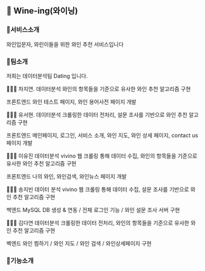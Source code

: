 ## 🍷 Wine-ing(와이닝)


### 🚩서비스소개

와인입문자, 와린이들을 위한 와인 추천 서비스입니다

### 🚩팀소개
저희는 데이터분석팀 Dating 입니다.

👩🏻‍💻 차지연. 
데이터분석
와인의 항목들을 기준으로 유사한 와인 추천 알고리즘 구현

프론트엔드
와인 테스트 페이지, 와인 용어사전 페이지 개발

👩🏻‍💻 유서현. 
데이터분석
크롤링한 데이터 전처리, 설문 조사를 기반으로 와인 추천 알고리즘 구현

프론트엔드
메인페이지, 로그인, 서비스 소개, 와인 지도, 와인 상세 페이지, contact us 페이지 개발

👩🏻‍💻 이유진
데이터분석
vivino 웹 크롤링 통해 데이터 수집, 와인의 항목들을 기준으로 유사한 와인 추천 알고리즘 구현

프론트엔드
나의 와인, 와인검색, 와인뉴스 페이지 개발

👩🏻‍💻 송지빈
데이터 분석
vivino 웹 크롤링 통해 데이터 수집, 설문 조사를 기반으로 와인 추천 알고리즘 구현

백엔드
MySQL DB 생성 & 연동 / 전체 로그인 기능 / 와인 설문 조사 서버 구현


👩🏻‍💻 김다연
데이터분석
크롤링한 데이터 전처리, 와인의 항목들을 기준으로 유사한 와인 추천 알고리즘 구현

벡엔드
와인 찜하기 / 와인 지도 / 와인 검색 /
와인상세페이지 구현


### 🚩기능소개
